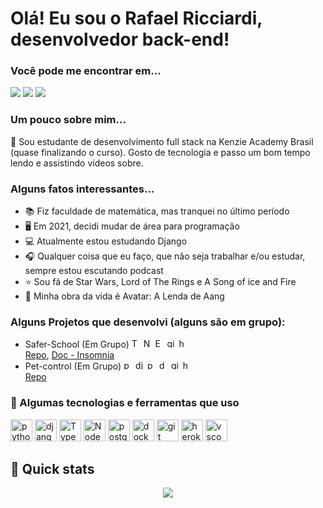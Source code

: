 # Olá! Eu sou o Rafael Ricciardi, desenvolvedor back-end!

### Você pode me encontrar em...

<div>
  <a href="https://github.com/ricciardi305"><img src="https://img.shields.io/badge/GitHub-100000?style=for-the-badge&logo=github&logoColor=white"/></a>
  <a href="mailto:ricciardi.rafael1997@gmail.com"><img src="https://img.shields.io/badge/Gmail-D14836?style=for-the-badge&logo=gmail&logoColor=white"/></a>
  <a href="https://www.linkedin.com/in/rafaelricciardi/"><img src="https://img.shields.io/badge/LinkedIn-0077B5?style=for-the-badge&logo=linkedin&logoColor=white"/></a>
</div>

### Um pouco sobre mim...
🔰 Sou estudante de desenvolvimento full stack na Kenzie Academy Brasil (quase finalizando o curso). Gosto de tecnologia e passo um bom tempo lendo e assistindo vídeos sobre.
<br>
### Alguns fatos interessantes...
  * 📚 Fiz faculdade de matemática, mas tranquei no último período
  * 🖥️ Em 2021, decidi mudar de área para programação
  * 💻 Atualmente estou estudando Django
  * 🎧 Qualquer coisa que eu faço, que não seja trabalhar e/ou estudar, sempre estou escutando podcast
  * ⭐ Sou fã de Star Wars, Lord of The Rings e A Song of ice and Fire
  * 💨 Minha obra da vida é Avatar: A Lenda de Aang

### Alguns Projetos que desenvolvi (alguns são em grupo):
  * Safer-School (Em Grupo)
            <img width="15" heigth="15" alt="Typescript" src="https://cdn.jsdelivr.net/gh/devicons/devicon/icons/typescript/typescript-original.svg" />
            <img width="15" heigth="15" alt="NodeJS" src="https://cdn.jsdelivr.net/gh/devicons/devicon/icons/nodejs/nodejs-original.svg" />
            <img width="15" heigth="15" alt="ExpressJS" src="https://cdn.jsdelivr.net/gh/devicons/devicon/icons/express/express-original.svg" />
            <img width="15" heigth="15" alt="git" src="https://cdn.jsdelivr.net/gh/devicons/devicon/icons/git/git-original.svg" />
            <img width="15" heigth="15" alt="heroku" src="https://cdn.jsdelivr.net/gh/devicons/devicon/icons/heroku/heroku-original.svg" />
          <br>
  [Repo](https://github.com/victor-sagulo/safer-school), [Doc - Insomnia](https://victor-sagulo.github.io/safer-school/)
  * Pet-control (Em Grupo)
            <img width="15" heigth="15" alt="python" src="https://cdn.jsdelivr.net/gh/devicons/devicon/icons/python/python-original.svg"/>
            <img width="15" heigth="15" alt="django" src="https://cdn.jsdelivr.net/gh/devicons/devicon/icons/django/django-plain.svg" />
            <img width="15" heigth="15" alt="postgre" src="https://cdn.jsdelivr.net/gh/devicons/devicon/icons/postgresql/postgresql-original.svg" />
            <img width="15" heigth="15" alt="docker" src="https://cdn.jsdelivr.net/gh/devicons/devicon/icons/docker/docker-original.svg" />
            <img width="15" heigth="15" alt="git" src="https://cdn.jsdelivr.net/gh/devicons/devicon/icons/git/git-original.svg" />
            <img width="15" heigth="15" alt="heroku" src="https://cdn.jsdelivr.net/gh/devicons/devicon/icons/heroku/heroku-original.svg" />
          <br>
  [Repo](https://github.com/pet-ctrl-m5/pet-ctrl)
          
### 🧰 Algumas tecnologias e ferramentas que uso
  <div style="display: inline_block">
    <img width="35" heigth="35" alt="python" src="https://cdn.jsdelivr.net/gh/devicons/devicon/icons/python/python-original.svg"/>
    <img width="35" heigth="35" alt="django" src="https://cdn.jsdelivr.net/gh/devicons/devicon/icons/django/django-plain.svg" />
    <img width="35" heigth="35" alt="Typescript" src="https://cdn.jsdelivr.net/gh/devicons/devicon/icons/typescript/typescript-original.svg" />
    <img width="35" heigth="35" alt="NodeJS" src="https://cdn.jsdelivr.net/gh/devicons/devicon/icons/nodejs/nodejs-original.svg" />
    <img width="35" heigth="35" alt="postgre" src="https://cdn.jsdelivr.net/gh/devicons/devicon/icons/postgresql/postgresql-original.svg" />
    <img width="35" heigth="35" alt="docker" src="https://cdn.jsdelivr.net/gh/devicons/devicon/icons/docker/docker-original.svg" />
    <img width="35" heigth="35" alt="git" src="https://cdn.jsdelivr.net/gh/devicons/devicon/icons/git/git-original.svg" />
    <img width="35" heigth="35" alt="heroku" src="https://cdn.jsdelivr.net/gh/devicons/devicon/icons/heroku/heroku-original.svg" />
    <img width="35" heigth="35" alt="vscode" src="https://cdn.jsdelivr.net/gh/devicons/devicon/icons/vscode/vscode-original.svg" />
  </div>
  
## 🚀 Quick stats
<div align="center">
  <img src="https://github-readme-stats.vercel.app/api?username=ricciardi305&count_private=true&show_icons=true&theme=nord"/>
</div>
